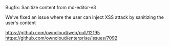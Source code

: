 Bugfix: Sanitize content from md-editor-v3

We've fixed an issue where the user can inject XSS attack by sanitizing the user's content

https://github.com/owncloud/web/pull/12195
https://github.com/owncloud/enterprise/issues/7092
